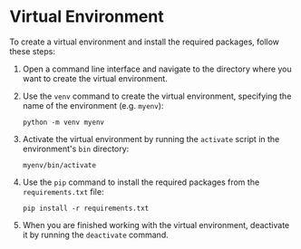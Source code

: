 # Virtual Environment

To create a virtual environment and install the required packages, follow these steps:

1. Open a command line interface and navigate to the directory where you want to create the virtual environment.

2. Use the `venv` command to create the virtual environment, specifying the name of the environment (e.g. `myenv`):

    ```
    python -m venv myenv
    ```

3. Activate the virtual environment by running the `activate` script in the environment's `bin` directory:

    ```
    myenv/bin/activate
    ```

4. Use the `pip` command to install the required packages from the `requirements.txt` file:

    ```
    pip install -r requirements.txt
    ```

5. When you are finished working with the virtual environment, deactivate it by running the `deactivate` command.
